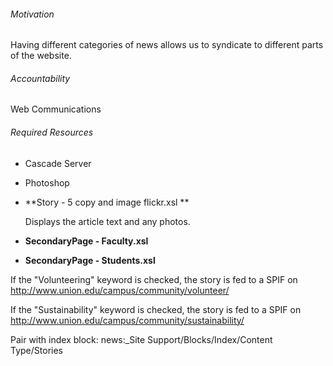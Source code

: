 ###### Motivation
Having different categories of news allows us to syndicate to different parts of the website.

###### Accountability
Web Communications

###### Required Resources
* Cascade Server
* Photoshop

* **Story - 5 copy and image flickr.xsl **

	Displays the article text and any photos.

* **SecondaryPage - Faculty.xsl**
* **SecondaryPage - Students.xsl**


If the "Volunteering" keyword is checked, the story is fed to a SPIF on http://www.union.edu/campus/community/volunteer/


If the "Sustainability" keyword is checked, the story is fed to a SPIF on http://www.union.edu/campus/community/sustainability/

Pair with index block:
news:_Site Support/Blocks/Index/Content Type/Stories